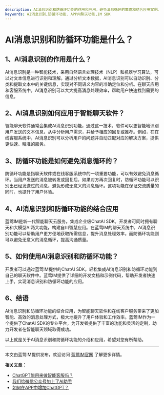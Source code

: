 ```yaml
---
description: AI消息识别和防循环功能的作用和应用，避免消息循环的策略和结合应用案例。
keywords: AI消息识别,防循环功能, APP内聊天功能,IM SDK
---
```

# AI消息识别和防循环功能是什么？

## 1、AI消息识别的作用是什么？

AI消息识别是一种智能技术，采用自然语言处理技术（NLP）和机器学习算法，可以对文本信息进行识别和理解。通过分析文本数据，AI消息识别可以自动识别、分类和提取文本中的关键信息，实现对不同语义内容的准确定位和分析。在聊天应用和客服系统中，AI消息识别可以大大提高消息处理效率，帮助用户快速找到需要的信息。

## 2、AI消息识别如何应用于智能聊天软件？

智能聊天软件通常会集成AI消息识别功能，通过这一技术，软件可以更智能地识别用户发送的文本信息，从中分析用户需求，并给予相应的回复或推荐。例如，在在线客服系统中，AI消息识别可以分析用户的问题并自动匹配对应的解决方案，提供更快速、精准的服务。

## 3、防循环功能是如何避免消息循环的？

防循环功能是指聊天软件或在线客服系统中的一项重要功能，可以有效避免消息循环。当用户发送的消息被转发或回复后，如果对方再次回复时，防循环功能可以识别出已经发送过的消息，避免形成无意义的消息循环。这项功能在保证交流质量的同时，也提升了用户体验。

## 4、AI消息识别和防循环功能的结合应用

蓝莺IM是新一代智能聊天云服务，集成企业级ChatAI SDK，开发者可同时拥有聊天和大模型AI两大功能，构建自川智慧应用。在蓝莺IM的聊天系统中，AI消息识别功能可以帮助用户更方便地获取所需信息，提升消息处理效率，而防循环功能则可以避免无意义的消息循环，提高沟通质量。

## 5、如何使用AI消息识别和防循环功能？

开发者可以通过蓝莺IM提供的ChatAI SDK，轻松集成AI消息识别和防循环功能到自己的聊天软件中。蓝莺IM提供了详细的开发文档和示例代码，帮助开发者快速上手，实现消息识别和防循环功能的应用。

## 6、结语

AI消息识别和防循环功能的结合应用，为智能聊天软件和在线客户服务带来了更加智能、高效的消息处理方式，极大地提升了用户体验和工作效率。蓝莺IM作为一个提供了ChatAI SDK的专业平台，为开发者提供了丰富的功能和灵活的定制，助力开发者在智能聊天领域取得成功。

以上就是关于AI消息识别和防循环功能的介绍和应用，希望对您有所帮助。

---
本文由蓝莺IM提供发布，欢迎访问 [蓝莺IM官网](https://www.lanyingim.com) 了解更多详情。

**相关文章：**
- [ChatGPT能用来做智能客服吗？](articles/product-and-technologies/how-to-implement-an-intelligent-customer-service-by-chatgpt.html)
- [我们给微信公众号加上了AI助手](articles/product-and-technologies/We-added-an-AI-assistant-to-our-WeChat-Official-Account.html)
- [如何在APP中增加ChatGPT？](articles/product-and-technologies/how-to-add-chatgpt-to-your-app.html)